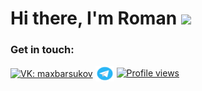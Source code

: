 <h1>Hi there, I'm Roman</a> 
<img src="https://github.com/blackcater/blackcater/raw/main/images/Hi.gif" height="32"/></h1>
<h3>Get in touch:</h3>
<a href="https://vk.com/id819340724" rel="nofollow"><img align="center" src="https://raw.githubusercontent.com/rahuldkjain/github-profile-readme-generator/master/src/images/icons/Social/vk.svg" alt="VK: maxbarsukov" height="25" width="30" style="max-width: 100%;"></a>
<a href="https://t.me/kasimovrom" rel="nofollow"><img align="center" src="https://raw.githubusercontent.com/AliSawari/github-profile-readme-generator/master/src/images/icons/Social/telegram.svg" alt="Telegram: maxbarsukov" height="25" width="30" style="max-width: 100%;"></a>
<a target="_blank" rel="noopener noreferrer nofollow" href="https://camo.githubusercontent.com/caa2ad6f685c026f297dca9d8dd21a18e09eee90d1bc389d8a8614631d91b282/68747470733a2f2f6b6f6d617265762e636f6d2f67687076632f3f757365726e616d653d6e6b6f6c6f6d69696b61267374796c653d666c61742d737175617265"><img src="https://camo.githubusercontent.com/caa2ad6f685c026f297dca9d8dd21a18e09eee90d1bc389d8a8614631d91b282/68747470733a2f2f6b6f6d617265762e636f6d2f67687076632f3f757365726e616d653d6e6b6f6c6f6d69696b61267374796c653d666c61742d737175617265" alt="Profile views" data-canonical-src="https://komarev.com/ghpvc/?username=kas1movrom&amp;style=flat-square" style="max-width: 100%;"></a>

<!--
**kas1movrom/kas1movrom** is a ✨ _special_ ✨ repository because its `README.md` (this file) appears on your GitHub profile.

Here are some ideas to get you started:

- 🔭 I’m currently working on ...
- 🌱 I’m currently learning ...
- 👯 I’m looking to collaborate on ...
- 🤔 I’m looking for help with ...
- 💬 Ask me about ...
- 📫 How to reach me: ...
- 😄 Pronouns: ...
- ⚡ Fun fact: ...
-->

